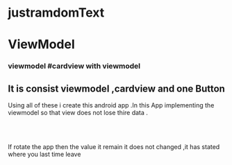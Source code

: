 # justramdomText
<h1 color:Red> ViewModel </h1>
<h3>viewmodel  #cardview with viewmodel</h3>

<h2>It is consist viewmodel ,cardview and one Button </h2>
<p>Using all of these i create this android app .In this App implementing the viewmodel so that 
    view does not lose thire data .
</p>
<br>
<br>
<p>
    If rotate the app then the value it remain it does not changed
    ,it has stated where you last time leave 
</p>
